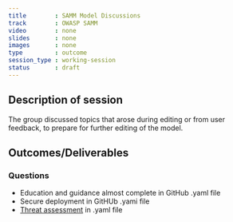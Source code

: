 ```yaml
---
title        : SAMM Model Discussions
track        : OWASP SAMM
video        : none
slides       : none
images       : none
type         : outcome
session_type : working-session         
status       : draft  
---
```


## Description of session

The group discussed topics that arose during editing or from user feedback, to prepare for further editing of the model.

## Outcomes/Deliverables 

### Questions 

 - Education and guidance almost complete in GitHub .yaml file
 - Secure deployment in GitHUb .yami file
 - [Threat assessment](https://docs.google.com/document/d/1E-eUqwWnGRyyP91PydIGuhsmy5oaoVR05e5SDoWKh9o/edit?usp=sharing) in .yaml file



